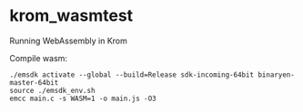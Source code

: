 # krom_wasmtest
Running WebAssembly in Krom

Compile wasm:

```
./emsdk activate --global --build=Release sdk-incoming-64bit binaryen-master-64bit
source ./emsdk_env.sh
emcc main.c -s WASM=1 -o main.js -O3
```
